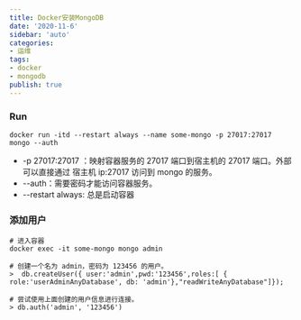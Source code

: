 ```yaml
---
title: Docker安装MongoDB
date: '2020-11-6'
sidebar: 'auto'
categories:
- 运维
tags:
- docker
- mongodb
publish: true
---
```


### Run
```shell
docker run -itd --restart always --name some-mongo -p 27017:27017 mongo --auth
```
* -p 27017:27017 ：映射容器服务的 27017 端口到宿主机的 27017 端口。外部可以直接通过 宿主机 ip:27017 访问到 mongo 的服务。
* --auth：需要密码才能访问容器服务。
* --restart always: 总是启动容器

### 添加用户
```shell
# 进入容器
docker exec -it some-mongo mongo admin

# 创建一个名为 admin，密码为 123456 的用户。
>  db.createUser({ user:'admin',pwd:'123456',roles:[ { role:'userAdminAnyDatabase', db: 'admin'},"readWriteAnyDatabase"]});

# 尝试使用上面创建的用户信息进行连接。
> db.auth('admin', '123456')
```